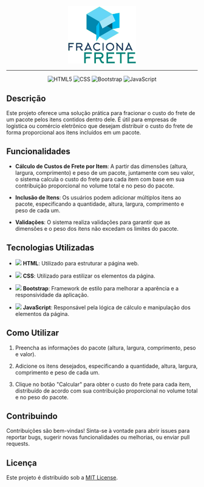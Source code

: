 <div align="center">

<img width="180" src="assets/logo.png">

---
![HTML5](https://img.shields.io/badge/HTML5-d84924?logo=html5&logoColor=white)
![CSS](https://img.shields.io/badge/CSS3-2449d8?logo=css3&logoColor=white)
![Bootstrap](https://img.shields.io/badge/Bootstrap-6d11ea?logo=bootstrap&logoColor=white)
![JavaScript](https://img.shields.io/badge/JavaScript-ead41c?logo=javascript&logoColor=323330)</div>

## Descrição

Este projeto oferece uma solução prática para fracionar o custo do frete de um pacote pelos itens contidos dentro dele. É útil para empresas de logística ou comércio eletrônico que desejam distribuir o custo do frete de forma proporcional aos itens incluídos em um pacote.

## Funcionalidades

- **Cálculo de Custos de Frete por Item**: A partir das dimensões (altura, largura, comprimento) e peso de um pacote, juntamente com seu valor, o sistema calcula o custo do frete para cada item com base em sua contribuição proporcional no volume total e no peso do pacote.

- **Inclusão de Itens**: Os usuários podem adicionar múltiplos itens ao pacote, especificando a quantidade, altura, largura, comprimento e peso de cada um.

- **Validações**: O sistema realiza validações para garantir que as dimensões e o peso dos itens não excedam os limites do pacote.

## Tecnologias Utilizadas

- <img width="10" src="https://skillicons.dev/icons?i=html"> **HTML**: Utilizado para estruturar a página web.
  
- <img width="10" src="https://skillicons.dev/icons?i=css"> **CSS**: Utilizado para estilizar os elementos da página.

- <img width="10" src="https://skillicons.dev/icons?i=bootstrap"> **Bootstrap**: Framework de estilo para melhorar a aparência e a responsividade da aplicação.
  
- <img width="10" src="https://skillicons.dev/icons?i=javascript"> **JavaScript**: Responsável pela lógica de cálculo e manipulação dos elementos da página.

## Como Utilizar

1. Preencha as informações do pacote (altura, largura, comprimento, peso e valor).
   
2. Adicione os itens desejados, especificando a quantidade, altura, largura, comprimento e peso de cada um.
   
3. Clique no botão "Calcular" para obter o custo do frete para cada item, distribuído de acordo com sua contribuição proporcional no volume total e no peso do pacote.

## Contribuindo

Contribuições são bem-vindas! Sinta-se à vontade para abrir issues para reportar bugs, sugerir novas funcionalidades ou melhorias, ou enviar pull requests.

## Licença

Este projeto é distribuído sob a [MIT License](LICENSE).
